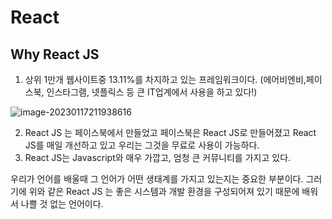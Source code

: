 # React 

## Why React JS

1.  상위 1만개 웹사이트중 13.11%를 차지하고 있는 프레임워크이다. (에어비엔비,페이스북, 인스타그램, 넷플릭스 등 큰 IT업계에서 사용을 하고 있다!)

   ![image-20230117211938616](C:\Users\kan\AppData\Roaming\Typora\typora-user-images\image-20230117211938616.png)

2.  React JS 는 페이스북에서 만들었고 페이스북은 React JS로 만들어졌고 React JS를 매일 개선하고 있고 우리는 그것을 무료로 사용이 가능하다. 
3. React JS는 Javascript와 매우 가깝고, 엄청 큰 커뮤니티를 가지고 있다.

우리가 언어를 배울때 그 언어가 어떤 생태계를 가지고 있는지는 중요한 부분이다. 그러기에 위와 같은 React JS 는 좋은 시스템과 개발 환경을 구성되어져 있기 때문에 배워서 나쁠 것 없는 언어이다.

